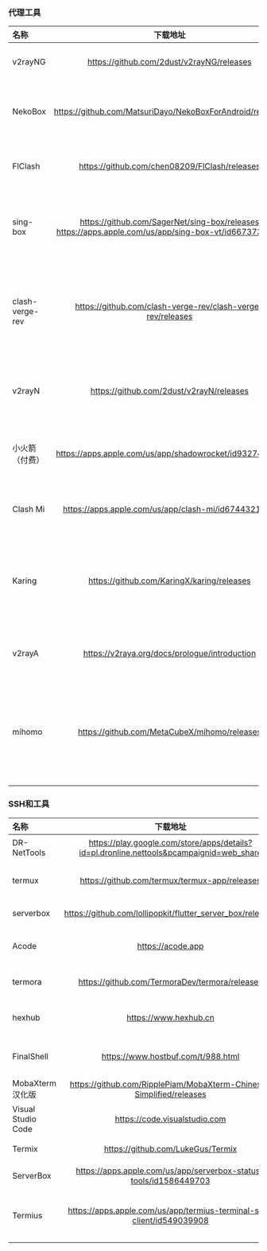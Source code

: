 ### 代理工具
  
| 名称 | 下载地址 | 特点 | 支持平台 |
| :--- | :---: | :--- | :--- |
| v2rayNG  | https://github.com/2dust/v2rayNG/releases | 经典客户端，多协议 | Android |
| NekoBox  | https://github.com/MatsuriDayo/NekoBoxForAndroid/releases | sing-box内核，全协议支持 | Android |
| FlClash | https://github.com/chen08209/FlClash/releases | mihomo内核，界面简洁美观 | Win / Mac / Linux / Android |
| sing-box | https://github.com/SagerNet/sing-box/releases<br>https://apps.apple.com/us/app/sing-box-vt/id6673731168 | sing-box官方客户端，轻量高性能 | Android / iOS |
| clash-verge-rev  | https://github.com/clash-verge-rev/clash-verge-rev/releases | 基于mihomo内核，界面现代化美观，全协议支持 | Windows / macOS / Linux  |
| v2rayN  | https://github.com/2dust/v2rayN/releases | 经典客户端，全协议支持，跨平台 | Windows / macOS / Linux |
| 小火箭（付费）  | https://apps.apple.com/us/app/shadowrocket/id932747118 | 全协议支持，功能全面，3美金买断 | iOS |
| Clash Mi | https://apps.apple.com/us/app/clash-mi/id6744321968 | mihomo内核，简洁强大 | iOS |
| Karing | https://github.com/KaringX/karing/releases | sing-box和mihomo双内核，全协议支持，功能强大 | Win / Mac / IOS / Android |
| v2rayA  | https://v2raya.org/docs/prologue/introduction | 基于xray的Web管理界面 | Linux |
| mihomo  | https://github.com/MetaCubeX/mihomo/releases | mihomo内核本体（原clash-meta），轻量强大，yaml配置友好 | 全平台支持 |

### SSH和工具

| 名称 | 下载地址 | 特点 | 支持平台 |
| :--- | :---: | :--- | :--- |
| DR-NetTools  | https://play.google.com/store/apps/details?id=pl.dronline.nettools&pcampaignid=web_share | 局域网扫描，网络工具集合 | Android |
| termux  | https://github.com/termux/termux-app/releases | 安卓终端模拟器，可运行Linux工具 | Android |
| serverbox  | https://github.com/lollipopkit/flutter_server_box/releases | 简洁美观的SSH工具 | Android |
| Acode | https://acode.app | 安卓代码编辑器，支持多语言 | Android |
| termora  | https://github.com/TermoraDev/termora/releases | 轻量跨平台SSH工具 | Windows / macOS / Linux |
| hexhub  | https://www.hexhub.cn | 国内开发的SSH工具，UI现代 | Windows / macOS |
| FinalShell  | https://www.hostbuf.com/t/988.html | 集成SSH+SFTP，支持远程监控 | Windows / macOS |
| MobaXterm汉化版  | https://github.com/RipplePiam/MobaXterm-Chinese-Simplified/releases | 功能全面，汉化版 | Windows |
| Visual Studio Code  | https://code.visualstudio.com | 流行代码编辑器，插件丰富 | Windows / macOS / Linux |
| Termix  | https://github.com/LukeGus/Termix | 浏览器版SSH工具 | Web-SSH |
| ServerBox  | https://apps.apple.com/us/app/serverbox-status-tools/id1586449703 | 简洁美观的SSH工具 | iOS |
| Termius | https://apps.apple.com/us/app/termius-terminal-ssh-client/id549039908 | 跨平台SSH客户端 | iOS / Android / Windows / macOS / Linux |
